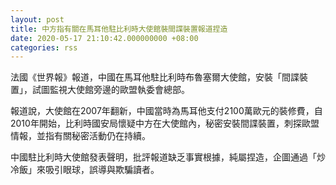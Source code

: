 ```yaml
---
layout: post
title: 中方指有關在馬耳他駐比利時大使館裝間諜裝置報道捏造
date: 2020-05-17 21:10:42.000000000 +08:00
categories: rss
---
```


法國《世界報》報道，中國在馬耳他駐比利時布魯塞爾大使館，安裝「間諜裝置」，試圖監視大使館旁邊的歐盟執委會總部。

報道說，大使館在2007年翻新，中國當時為馬耳他支付2100萬歐元的裝修費，自2010年開始，比利時國安局懷疑中方在大使館內，秘密安裝間諜裝置，刺探歐盟情報，並指有關秘密活動仍在持續。

中國駐比利時大使館發表聲明，批評報道缺乏事實根據，純屬捏造，企圖通過「炒冷飯」來吸引眼球，誤導與欺騙讀者。
